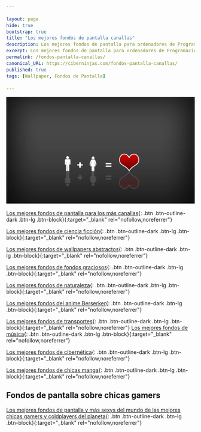 ```yaml
---

layout: page
hide: true
bootstrap: true
title: "Los mejores fondos de pantalla canallas"
description: Los mejores fondos de pantalla para ordenadores de Programación, Desarrollo y Más
excerpt: Los mejores fondos de pantalla para ordenadores de Programación, Desarrollo y Más
permalink: /fondos-pantalla-canallas/
canonical_URL: https://ciberninjas.com/fondos-pantalla-canallas/
published: true
tags: [Wallpaper, Fondos de Pantalla]

---
```


![El nuevo amor geek de Internet, todo por nuestro amor eterno](/assets/img/2020/wallpaper-amor.webp "El nuevo amor geek de Internet, todo por nuestro amor eterno")

[Los mejores fondos de pantalla para los más canallas](https://kutt.it/wallpaper-macarras){: .btn .btn-outline-dark .btn-lg .btn-block}{:target="_blank" rel="nofollow,noreferrer"}

[Los mejores fondos de ciencia ficción](https://kutt.it/wallpaper-ciencia-ficcion){: .btn .btn-outline-dark .btn-lg .btn-block}{:target="_blank" rel="nofollow,noreferrer"}

[Los mejores fondos de wallpapers abstractos](https://kutt.it/wallpaper-abstractos){: .btn .btn-outline-dark .btn-lg .btn-block}{:target="_blank" rel="nofollow,noreferrer"}

[Los mejores fondos de fondos graciosos](https://kutt.it/wallpaper-graciosos){: .btn .btn-outline-dark .btn-lg .btn-block}{:target="_blank" rel="nofollow,noreferrer"}

[Los mejores fondos de naturaleza](https://kutt.it/wallpaper-naturaleza){: .btn .btn-outline-dark .btn-lg .btn-block}{:target="_blank" rel="nofollow,noreferrer"}

[Los mejores fondos del anime Berserker](https://kutt.it/wallpaper-berserk){: .btn .btn-outline-dark .btn-lg .btn-block}{:target="_blank" rel="nofollow,noreferrer"}

[Los mejores fondos de transportes](https://kutt.it/wallpaper-transporte){: .btn .btn-outline-dark .btn-lg .btn-block}{:target="_blank" rel="nofollow,noreferrer"}
[Los mejores fondos de música](https://kutt.it/wallpaper-musica){: .btn .btn-outline-dark .btn-lg .btn-block}{:target="_blank" rel="nofollow,noreferrer"}

[Los mejores fondos de cibernética](https://kutt.it/wallpaper-cibernetica){: .btn .btn-outline-dark .btn-lg .btn-block}{:target="_blank" rel="nofollow,noreferrer"}

[Los mejores fondos de chicas manga](https://kutt.it/wallpaper-girls-manga){: .btn .btn-outline-dark .btn-lg .btn-block}{:target="_blank" rel="nofollow,noreferrer"}

## Fondos de pantalla sobre chicas gamers

[Los mejores fondos de pantalla y más sexys del mundo de las mejores chicas gamers y coldplayers del planeta](https://kutt.it/wallpaper-coldplayer-y-gamers){: .btn .btn-outline-dark .btn-lg .btn-block}{:target="_blank" rel="nofollow,noreferrer"}